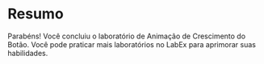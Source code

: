 # Resumo

Parabéns! Você concluiu o laboratório de Animação de Crescimento do Botão. Você pode praticar mais laboratórios no LabEx para aprimorar suas habilidades.
